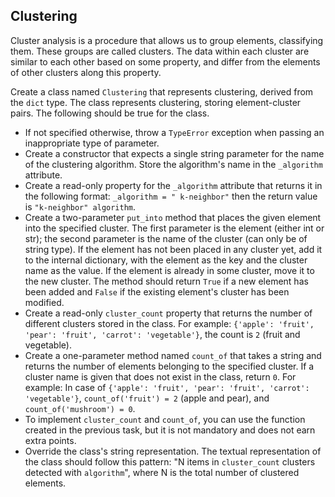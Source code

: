 ## Clustering

Cluster analysis is a procedure that allows us to group elements, classifying them. These groups are called clusters.
The data within each cluster are similar to each other based on some property, and differ from the elements of other
clusters along this property.

Create a class named `Clustering` that represents clustering, derived from the `dict` type. The class represents
clustering, storing element-cluster pairs. The following should be true for the class.

+ If not specified otherwise, throw a `TypeError` exception when passing an inappropriate type of parameter.
+ Create a constructor that expects a single string parameter for the name of the clustering algorithm. Store the
  algorithm's name in the `_algorithm` attribute.
+ Create a read-only property for the `_algorithm` attribute that returns it in the following format: `_algorithm = "
  k-neighbor"` then the return value is `"k-neighbor" algorithm`.
+ Create a two-parameter `put_into` method that places the given element into the specified cluster. The first parameter
  is the element (either int or str); the second parameter is the name of the cluster (can only be of string type). If
  the element has not been placed in any cluster yet, add it to the internal dictionary, with the element as the key and
  the cluster name as the value. If the element is already in some cluster, move it to the new cluster. The method
  should return `True` if a new element has been added and `False` if the existing element's cluster has been modified.
+ Create a read-only `cluster_count` property that returns the number of different clusters stored in the class. For
  example: `{'apple': 'fruit', 'pear': 'fruit', 'carrot': 'vegetable'}`, the count is `2` (fruit and vegetable).
+ Create a one-parameter method named `count_of` that takes a string and returns the number of elements belonging to the
  specified cluster. If a cluster name is given that does not exist in the class, return `0`. For example: In case of
  `{'apple': 'fruit', 'pear': 'fruit', 'carrot': 'vegetable'}`, `count_of('fruit') = 2` (apple and pear),
  and `count_of('mushroom') = 0`.
+ To implement `cluster_count` and `count_of`, you can use the function created in the previous task, but it is not
  mandatory and does not earn extra points.
+ Override the class's string representation. The textual representation of the class should follow this pattern: "N
  items in `cluster_count` clusters detected with `algorithm`", where N is the total number of clustered elements.
